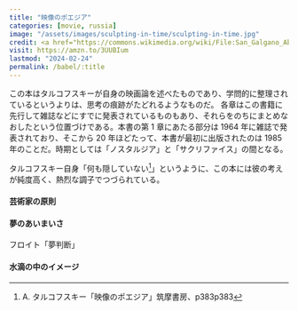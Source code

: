 ```yaml
---
title: "映像のポエジア"
categories: [movie, russia]
image: "/assets/images/sculpting-in-time/sculpting-in-time.jpg"
credit: <a href="https://commons.wikimedia.org/wiki/File:San_Galgano_Abbey_interior_03.jpg">Spike</a>, <a href="https://creativecommons.org/licenses/by-sa/4.0">CC BY-SA 4.0</a>, via Wikimedia Commons
visit: https://amzn.to/3UUBIum
lastmod: "2024-02-24"
permalink: /babel/:title
---
```


この本はタルコフスキーが自身の映画論を述べたものであり、学問的に整理されているというよりは、思考の痕跡がたどれるようなものだ。
各章はこの書籍に先行して雑誌などにすでに発表されているものもあり、それらをのちにまとめなおしたという位置づけである。本書の第 1 章にあたる部分は 1964 年に雑誌で発表されており、そこから 20 年ほどたって、本書が最初に出版されたのは 1985 年のことだ。時期としては「ノスタルジア」と「サクリファイス」の間となる。

タルコフスキー自身「何も隠していない[^1]」というように、この本には彼の考えが純度高く、熱烈な調子でつづられている。

#### 芸術家の原則

#### 夢のあいまいさ

フロイト「夢判断」

#### 水滴の中のイメージ

[^1]: A. タルコフスキー「映像のポエジア」筑摩書房、p383p383
